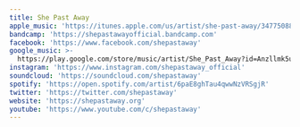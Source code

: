 ```yaml
---
title: She Past Away
apple_music: 'https://itunes.apple.com/us/artist/she-past-away/347750887'
bandcamp: 'https://shepastawayofficial.bandcamp.com'
facebook: 'https://www.facebook.com/shepastaway'
google_music: >-
  https://play.google.com/store/music/artist/She_Past_Away?id=Anzllmk5urr6yp7yz4lfs5xh354
instagram: 'https://www.instagram.com/shepastaway_official'
soundcloud: 'https://soundcloud.com/shepastaway'
spotify: 'https://open.spotify.com/artist/6paE8ghTau4qwwNzVRSgjR'
twitter: 'https://twitter.com/shepastaway'
website: 'https://shepastaway.org'
youtube: 'https://www.youtube.com/c/shepastaway'
---
```

